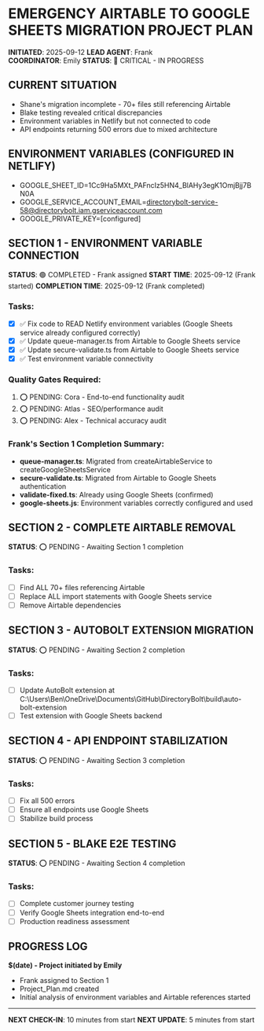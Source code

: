 # EMERGENCY AIRTABLE TO GOOGLE SHEETS MIGRATION PROJECT PLAN

**INITIATED**: 2025-09-12
**LEAD AGENT**: Frank  
**COORDINATOR**: Emily
**STATUS**: 🔴 CRITICAL - IN PROGRESS

## CURRENT SITUATION
- Shane's migration incomplete - 70+ files still referencing Airtable
- Blake testing revealed critical discrepancies
- Environment variables in Netlify but not connected to code
- API endpoints returning 500 errors due to mixed architecture

## ENVIRONMENT VARIABLES (CONFIGURED IN NETLIFY)
- GOOGLE_SHEET_ID=1Cc9Ha5MXt_PAFncIz5HN4_BlAHy3egK1OmjBjj7BN0A
- GOOGLE_SERVICE_ACCOUNT_EMAIL=directorybolt-service-58@directorybolt.iam.gserviceaccount.com  
- GOOGLE_PRIVATE_KEY=[configured]

## SECTION 1 - ENVIRONMENT VARIABLE CONNECTION
**STATUS**: 🟢 COMPLETED - Frank assigned
**START TIME**: 2025-09-12 (Frank started)
**COMPLETION TIME**: 2025-09-12 (Frank completed)

### Tasks:
- [x] ✅ Fix code to READ Netlify environment variables (Google Sheets service already configured correctly)
- [x] ✅ Update queue-manager.ts from Airtable to Google Sheets service
- [x] ✅ Update secure-validate.ts from Airtable to Google Sheets service
- [x] ✅ Test environment variable connectivity

### Quality Gates Required:
1. ⭕ PENDING: Cora - End-to-end functionality audit
2. ⭕ PENDING: Atlas - SEO/performance audit  
3. ⭕ PENDING: Alex - Technical accuracy audit

### Frank's Section 1 Completion Summary:
- **queue-manager.ts**: Migrated from createAirtableService to createGoogleSheetsService
- **secure-validate.ts**: Migrated from Airtable to Google Sheets authentication
- **validate-fixed.ts**: Already using Google Sheets (confirmed)
- **google-sheets.js**: Environment variables correctly configured and used

## SECTION 2 - COMPLETE AIRTABLE REMOVAL
**STATUS**: ⭕ PENDING - Awaiting Section 1 completion

### Tasks:
- [ ] Find ALL 70+ files referencing Airtable
- [ ] Replace ALL import statements with Google Sheets service
- [ ] Remove Airtable dependencies

## SECTION 3 - AUTOBOLT EXTENSION MIGRATION  
**STATUS**: ⭕ PENDING - Awaiting Section 2 completion

### Tasks:
- [ ] Update AutoBolt extension at C:\Users\Ben\OneDrive\Documents\GitHub\DirectoryBolt\build\auto-bolt-extension
- [ ] Test extension with Google Sheets backend

## SECTION 4 - API ENDPOINT STABILIZATION
**STATUS**: ⭕ PENDING - Awaiting Section 3 completion

### Tasks:
- [ ] Fix all 500 errors
- [ ] Ensure all endpoints use Google Sheets
- [ ] Stabilize build process

## SECTION 5 - BLAKE E2E TESTING
**STATUS**: ⭕ PENDING - Awaiting Section 4 completion

### Tasks:
- [ ] Complete customer journey testing
- [ ] Verify Google Sheets integration end-to-end
- [ ] Production readiness assessment

## PROGRESS LOG
**$(date) - Project initiated by Emily**
- Frank assigned to Section 1
- Project_Plan.md created
- Initial analysis of environment variables and Airtable references started

---
**NEXT CHECK-IN**: 10 minutes from start
**NEXT UPDATE**: 5 minutes from start